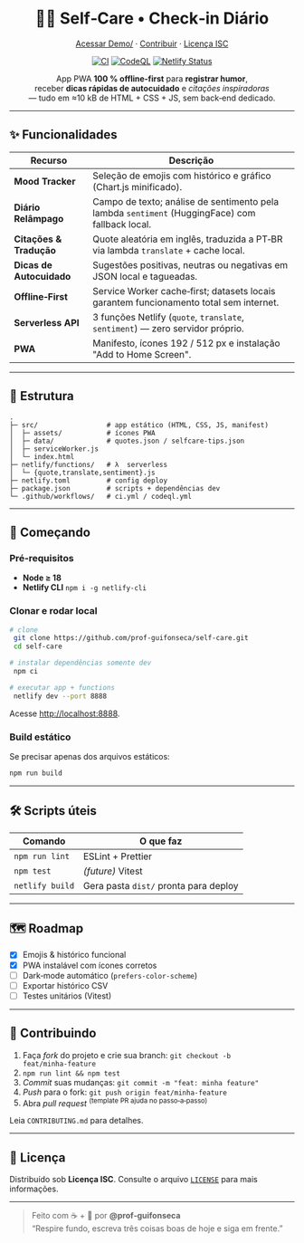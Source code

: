 <!--
README – Self‑Care PWA
Última revisão: 27 abr 2025
-->

<h1 align="center">🧘‍♂️ Self‑Care • Check‑in Diário</h1>

<p align="center">
  <a href="https://selfcare-checkin.netlify.app" target="_blank">Acessar Demo/</a> ·
  <a href="#contribuindo">Contribuir</a> ·
  <a href="LICENSE">Licença&nbsp;ISC</a>
</p>

<p align="center">
  <a href="https://github.com/prof-guifonseca/self-care/actions/workflows/ci.yml"><img alt="CI" src="https://github.com/prof-guifonseca/self-care/actions/workflows/ci.yml/badge.svg"></a>
  <a href="https://github.com/prof-guifonseca/self-care/actions/workflows/codeql.yml"><img alt="CodeQL" src="https://github.com/prof-guifonseca/self-care/actions/workflows/codeql.yml/badge.svg"></a>
  <a href="https://api.netlify.com/api/v1/badges/&lt;SITE_ID&gt;/deploy-status"><img alt="Netlify Status" src="https://api.netlify.com/api/v1/badges/&lt;SITE_ID&gt;/deploy-status" ></a>
</p>

<p align="center">
App PWA <strong>100 % offline‑first</strong> para <strong>registrar humor</strong>,<br/>
receber <strong>dicas rápidas de autocuidado</strong> e <cite>citações inspiradoras</cite><br/>
— tudo em ≈10&nbsp;kB de HTML + CSS + JS, sem back‑end dedicado.
</p>

---

## ✨ Funcionalidades

| Recurso | Descrição |
|---------|-----------|
| **Mood Tracker** | Seleção de emojis com histórico e gráfico (Chart.js minificado). |
| **Diário Relâmpago** | Campo de texto; análise de sentimento pela lambda `sentiment` (HuggingFace) com fallback local. |
| **Citações & Tradução** | Quote aleatória em inglês, traduzida a PT‑BR via lambda `translate` + cache local. |
| **Dicas de Autocuidado** | Sugestões positivas, neutras ou negativas em JSON local e tagueadas. |
| **Offline‑First** | Service Worker cache‑first; datasets locais garantem funcionamento total sem internet. |
| **Serverless API** | 3 funções Netlify (`quote`, `translate`, `sentiment`) — zero servidor próprio. |
| **PWA** | Manifesto, ícones 192 / 512 px e instalação "Add to Home Screen". |

---

## 📂 Estrutura

```
.
├─ src/                 # app estático (HTML, CSS, JS, manifest)
│  ├─ assets/           # ícones PWA
│  ├─ data/             # quotes.json / selfcare‑tips.json
│  ├─ serviceWorker.js
│  └─ index.html
├─ netlify/functions/   # λ  serverless
│  └─ {quote,translate,sentiment}.js
├─ netlify.toml         # config deploy
├─ package.json         # scripts + dependências dev
└─ .github/workflows/   # ci.yml / codeql.yml
```

---

## 🚀 Começando

### Pré‑requisitos

* **Node ≥ 18**
* **Netlify CLI** `npm i -g netlify-cli`

### Clonar e rodar local

```bash
# clone
 git clone https://github.com/prof-guifonseca/self-care.git
 cd self-care

# instalar dependências somente dev
 npm ci

# executar app + functions
 netlify dev --port 8888
```
Acesse <http://localhost:8888>.

### Build estático
Se precisar apenas dos arquivos estáticos:
```bash
npm run build
```

---

## 🛠️ Scripts úteis

| Comando | O que faz |
|---------|-----------|
| `npm run lint`   | ESLint + Prettier |
| `npm test`       | _(future)_ Vitest |
| `netlify build`  | Gera pasta `dist/` pronta para deploy |

---

## 🗺️ Roadmap

- [x] Emojis & histórico funcional
- [x] PWA instalável com ícones corretos
- [ ] Dark‑mode automático (`prefers-color-scheme`)
- [ ] Exportar histórico CSV
- [ ] Testes unitários (Vitest)

---

## 🤝 Contribuindo

1. Faça *fork* do projeto e crie sua branch: `git checkout -b feat/minha‑feature`  
2. `npm run lint && npm test`  
3. *Commit* suas mudanças: `git commit -m "feat: minha feature"`  
4. *Push* para o fork: `git push origin feat/minha‑feature`  
5. Abra *pull request* <sup>(template PR ajuda no passo‑a‑passo)</sup>

Leia `CONTRIBUTING.md` para detalhes.

---

## 📝 Licença

Distribuído sob <strong>Licença ISC</strong>. Consulte o arquivo [`LICENSE`](LICENSE) para mais informações.

---

> Feito com ☕ + 💙 por **@prof‑guifonseca**  
> “Respire fundo, escreva três coisas boas de hoje e siga em frente.”
